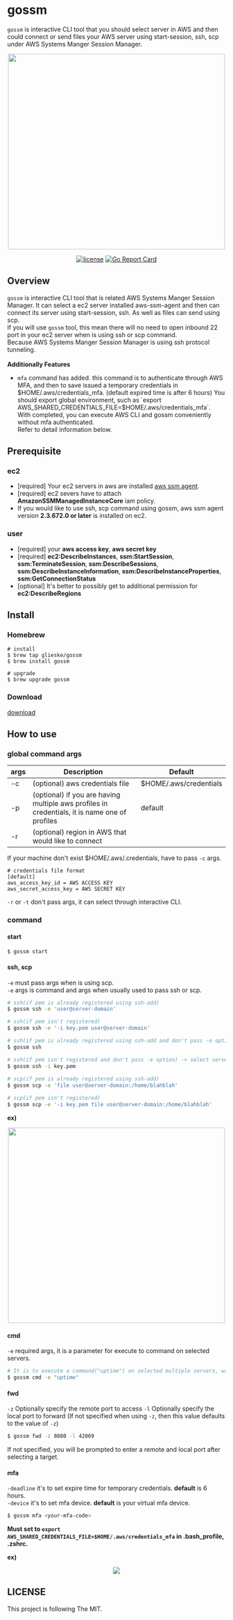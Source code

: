 # gossm

`gossm` is interactive CLI tool that you should select server in AWS and then could connect or send files your AWS server using start-session, ssh, scp under AWS Systems Manger Session Manager.
<p align="center">
<img src="https://storage.googleapis.com/gjbae1212-asset/gossm/start.gif" width="500", height="450" />
</p>

<p align="center"/>
<a href="/LICENSE"><img src="https://img.shields.io/badge/license-MIT-GREEN.svg" alt="license" /></a>
<a href="https://goreportcard.com/report/github.com/glieske/gossm"><img src="https://goreportcard.com/badge/github.com/glieske/gossm" alt="Go Report Card"/></a>
</p>

## Overview
`gossm` is interactive CLI tool that is related AWS Systems Manger Session Manager.
It can select a ec2 server installed aws-ssm-agent and then can connect its server using start-session, ssh.
As well as files can send using scp.  
If you will use `gossm` tool, this mean there will no need to open inbound 22 port in your ec2 server when is using ssh or scp command.  
Because AWS Systems Manger Session Manager is using ssh protocol tunneling.   
<br/>
**Additionally Features**
- `mfa` command has added. this command is to authenticate through AWS MFA, and then to save issued a temporary credentials in $HOME/.aws/credentials_mfa. (default expired time is after 6 hours)  
You should export global environment, such as `export AWS_SHARED_CREDENTIALS_FILE=$HOME/.aws/credentials_mfa`.    
With completed, you can execute AWS CLI and gossm conveniently without mfa authenticated.    
Refer to detail information below.
   
## Prerequisite
### ec2
- [required] Your ec2 servers in aws are installed [aws ssm agent](https://docs.aws.amazon.com/systems-manager/latest/userguide/ssm-agent.html). 
- [required] ec2 severs have to attach **AmazonSSMManagedInstanceCore** iam policy.
- If you would like to use ssh, scp command using gossm, aws ssm agent version **2.3.672.0 or later** is installed on ec2.

### user
- [required] your **aws access key**, **aws secret key**
- [required] **ec2:DescribeInstances**, **ssm:StartSession**, **ssm:TerminateSession**, **ssm:DescribeSessions**, **ssm:DescribeInstanceInformation**, **ssm:DescribeInstanceProperties**, **ssm:GetConnectionStatus** 
- [optional] It's better to possibly get to additional permission for **ec2:DescribeRegions**

## Install
### Homebrew
```
# install
$ brew tap glieske/gossm
$ brew install gossm

# upgrade
$ brew upgrade gossm
```

### Download
[download](https://github.com/glieske/gossm/releases)

## How to use
### global command args
| args           | Description                                               | Default                |
| ---------------|-----------------------------------------------------------|------------------------|
| -c             | (optional) aws credentials file | $HOME/.aws/credentials |
| -p             | (optional) if you are having multiple aws profiles in credentials, it is name one of profiles | default |
| -r             | (optional) region in AWS that would like to connect |  |

If your machine don't exist $HOME/.aws/.credentials, have to pass `-c` args.  
```
# credentials file format
[default]
aws_access_key_id = AWS ACCESS KEY
aws_secret_access_key = AWS SECRET KEY
``` 
  
`-r` or `-t` don't pass args, it can select through interactive CLI.  
    
### command
#### start
```bash
$ gossm start 
```

#### ssh, scp
`-e` must pass args when is using scp.   
`-e` args is command and args when usually used to pass ssh or scp.
```bash
# ssh(if pem is already registered using ssh-add)
$ gossm ssh -e 'user@server-domain'

# ssh(if pem isn't registered)
$ gossm ssh -e '-i key.pem user@server-domain'

# ssh(if pem is already registered using ssh-add and don't pass -e option) -> select server using interactive cli
$ gossm ssh

# ssh(if pem isn't registered and don't pass -e option) -> select server using interactive cli
$ gossm ssh -i key.pem
 
# scp(if pem is already registered using ssh-add)
$ gossm scp -e 'file user@server-domain:/home/blahblah'

# scp(if pem isn't registered)
$ gossm scp -e '-i key.pem file user@server-domain:/home/blahblah'

```
**ex)**  
<p align="center">
<img src="https://storage.googleapis.com/gjbae1212-asset/gossm/ssh.gif" width="500", height="450" />
</p>

#### cmd 
`-e` required args, it is a parameter for execute to command on selected servers.

```bash
# It is to execute a command("uptime") on selected multiple servers, waiting for a response on its result.
$ gossm cmd -e "uptime" 
```

#### fwd
`-z` Optionally specify the remote port to access
`-l` Optionally specify the local port to forward (If not specified when using `-z`, then this value defaults to the value of `-z`)

```bash
$ gossm fwd -z 8080 -l 42069
```
If not specified, you will be prompted to enter a remote and local port after selecting a target. 

#### mfa
`-deadline` it's to set expire time for temporary credentials. **default** is 6 hours.  
`-device` it's to set mfa device. **default** is your virtual mfa device.
```bash
$ gossm mfa <your-mfa-code>
```
**Must set to `export AWS_SHARED_CREDENTIALS_FILE=$HOME/.aws/credentials_mfa` in .bash_profile, .zshrc.**

**ex)**  
<p align="center">
<img src="https://storage.googleapis.com/gjbae1212-asset/gossm/mfa.png" />
</p>
 
## LICENSE
This project is following The MIT.
